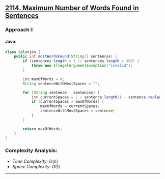 ## [2114. Maximum Number of Words Found in Sentences](https://leetcode.com/problems/maximum-number-of-words-found-in-sentences/)

### Approach I: 

#### Java:
```java
class Solution {
    public int mostWordsFound(String[] sentences) {
        if (sentences.length < 1 || sentences.length > 100) {
            throw new IllegalArgumentException("invalid");
        }

        int maxOfWords = 0;
        String sentenceWithMostSpaces = "";

        for (String sentence : sentences) {
            int currentSpaces = 1 + sentence.length() - sentence.replace(" ", "").length();
            if (currentSpaces > maxOfWords) {
                maxOfWords = currentSpaces;
                sentenceWithMostSpaces = sentence;
            }
        }

        return maxOfWords;
    }
}
```

[//]: # (#### Go:)

[//]: # (```go)

[//]: # (func solution&#40;&#41; {)

[//]: # ()
[//]: # (})

[//]: # (```)

### Complexity Analysis:

- *Time Complexity:* $O(n)$
- *Space Complexity:* $O(1)$

---
